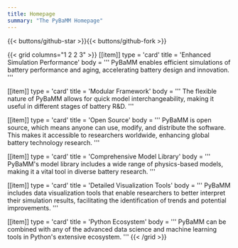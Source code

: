 ```yaml
---
title: Homepage
summary: "The PyBaMM Homepage"
---
```

{{< buttons/github-star >}}{{< buttons/github-fork >}}

{{< grid columns="1 2 2 3" >}}
[[item]]
type = 'card'
title = 'Enhanced Simulation Performance'
body = '''
PyBaMM enables efficient simulations of battery performance and aging, accelerating battery design and innovation.
'''

[[item]]
type = 'card'
title = 'Modular Framework'
body = '''
The flexible nature of PyBaMM allows for quick model interchangeability, making it useful in different stages of battery R&D.
'''

[[item]]
type = 'card'
title = 'Open Source'
body = '''
PyBaMM is open source, which means anyone can use, modify, and distribute the software. This makes it accessible to researchers worldwide, enhancing global battery technology research.
'''

[[item]]
type = 'card'
title = 'Comprehensive Model Library'
body = '''
PyBaMM's model library includes a wide range of physics-based models, making it a vital tool in diverse battery research.
'''

[[item]]
type = 'card'
title = 'Detailed Visualization Tools'
body = '''
PyBaMM includes data visualization tools that enable researchers to better interpret their simulation results, facilitating the identification of trends and potential improvements.
'''

[[item]]
type = 'card'
title = 'Python Ecosystem'
body = '''
PyBaMM can be combined with any of the advanced data science and machine learning tools in Python's extensive ecosystem.
'''
{{< /grid >}}
